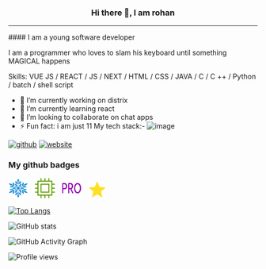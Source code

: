### <center> Hi there 👋, I am rohan </center>
<hr>
#### I am a young software developer


I am a programmer who loves to slam his keyboard until something MAGICAL happens

Skills: VUE JS / REACT / JS / NEXT /  HTML / CSS / JAVA / C / C ++ / Python / batch / shell script 

- 🔭 I’m currently working on distrix 
- 🌱 I’m currently learning react 
- 👯 I’m looking to collaborate on chat apps 
- ⚡ Fun fact: i am just 11 
My tech stack:-
![image](https://user-images.githubusercontent.com/84845548/134617932-8111ab06-4a30-4de5-9744-f8d61370acd9.png)

[<img src='https://cdn.jsdelivr.net/npm/simple-icons@3.0.1/icons/github.svg' alt='github' height='40'>](https://github.com/rohanCoderMan)  [<img src='https://cdn.jsdelivr.net/npm/simple-icons@3.0.1/icons/icloud.svg' alt='website' height='40'>](http://rohan-kumar.epizy.com/)

### My github badges 
<a href='https://archiveprogram.github.com/'><img src='https://raw.githubusercontent.com/acervenky/animated-github-badges/master/assets/acbadge.gif' width='40' height='40'></a> <a href='https://docs.github.com/en/developers'><img src='https://raw.githubusercontent.com/acervenky/animated-github-badges/master/assets/devbadge.gif' width='40' height='40'></a> <a href='https://github.com/pricing'><img src='https://raw.githubusercontent.com/acervenky/animated-github-badges/master/assets/pro.gif' width='40' height='40'></a> <a href='https://stars.github.com/'><img src='https://raw.githubusercontent.com/acervenky/animated-github-badges/master/assets/starbadge.gif' width='35' height='35'></a> 

[![Top Langs](https://github-readme-stats.vercel.app/api/top-langs/?username=rohanCoderMan)](https://github.com/anuraghazra/github-readme-stats)

![GitHub stats](https://github-readme-stats.vercel.app/api?username=rohanCoderMan&show_icons=true&count_private=true)  

![GitHub Activity Graph](https://activity-graph.herokuapp.com/graph?username=rohanCoderMan)  

![Profile views](https://gpvc.arturio.dev/rohanCoderMan) 

